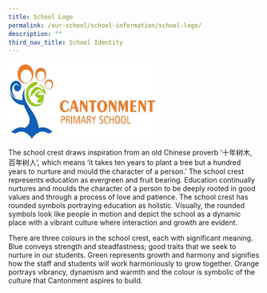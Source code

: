 ```yaml
---
title: School Logo
permalink: /our-school/school-information/school-logo/
description: ""
third_nav_title: School Identity
---
```


<img src="/images/School%20Logo.jpg" 
     style="width: 60%">

The school crest draws inspiration from an old Chinese proverb ‘十年树木, 百年树人’, which means ‘it takes ten years to plant a tree but a hundred years to nurture and mould the character of a person.’ The school crest represents education as evergreen and fruit bearing. Education continually nurtures and moulds the character of a person to be deeply rooted in good values and through a process of love and patience. The school crest has rounded symbols portraying education as holistic. Visually, the rounded symbols look like people in motion and depict the school as a dynamic place with a vibrant culture where interaction and growth are evident.  
  
There are three colours in the school crest, each with significant meaning. Blue conveys strength and steadfastness; good traits that we seek to nurture in our students. Green represents growth and harmony and signifies how the staff and students will work harmoniously to grow together. Orange portrays vibrancy, dynamism and warmth and the colour is symbolic of the culture that Cantonment aspires to build.